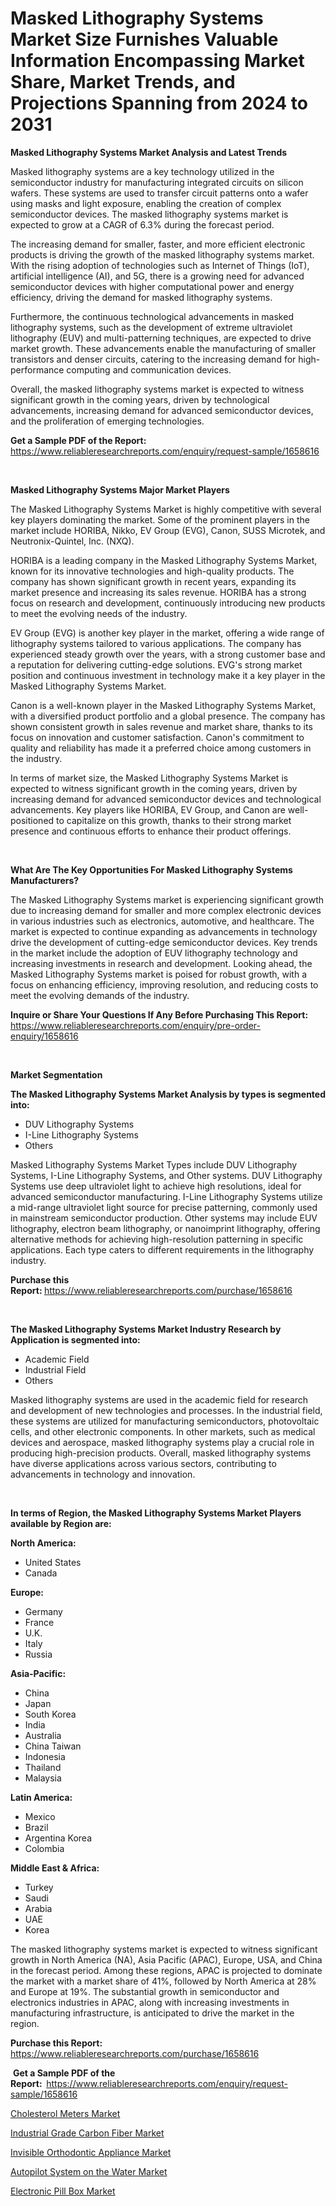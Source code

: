 <p><h1>Masked Lithography Systems Market Size Furnishes Valuable Information Encompassing Market Share, Market Trends, and Projections Spanning from 2024 to 2031</h1></p><p><strong>Masked Lithography Systems Market Analysis and Latest Trends</strong></p>
<p><p>Masked lithography systems are a key technology utilized in the semiconductor industry for manufacturing integrated circuits on silicon wafers. These systems are used to transfer circuit patterns onto a wafer using masks and light exposure, enabling the creation of complex semiconductor devices. The masked lithography systems market is expected to grow at a CAGR of 6.3% during the forecast period.</p><p>The increasing demand for smaller, faster, and more efficient electronic products is driving the growth of the masked lithography systems market. With the rising adoption of technologies such as Internet of Things (IoT), artificial intelligence (AI), and 5G, there is a growing need for advanced semiconductor devices with higher computational power and energy efficiency, driving the demand for masked lithography systems.</p><p>Furthermore, the continuous technological advancements in masked lithography systems, such as the development of extreme ultraviolet lithography (EUV) and multi-patterning techniques, are expected to drive market growth. These advancements enable the manufacturing of smaller transistors and denser circuits, catering to the increasing demand for high-performance computing and communication devices.</p><p>Overall, the masked lithography systems market is expected to witness significant growth in the coming years, driven by technological advancements, increasing demand for advanced semiconductor devices, and the proliferation of emerging technologies.</p></p>
<p><strong>Get a Sample PDF of the Report:&nbsp;</strong> <a href="https://www.reliableresearchreports.com/enquiry/request-sample/1658616">https://www.reliableresearchreports.com/enquiry/request-sample/1658616</a></p>
<p>&nbsp;</p>
<p><strong>Masked Lithography Systems Major Market Players</strong></p>
<p><p>The Masked Lithography Systems Market is highly competitive with several key players dominating the market. Some of the prominent players in the market include HORIBA, Nikko, EV Group (EVG), Canon, SUSS Microtek, and Neutronix-Quintel, Inc. (NXQ).</p><p>HORIBA is a leading company in the Masked Lithography Systems Market, known for its innovative technologies and high-quality products. The company has shown significant growth in recent years, expanding its market presence and increasing its sales revenue. HORIBA has a strong focus on research and development, continuously introducing new products to meet the evolving needs of the industry.</p><p>EV Group (EVG) is another key player in the market, offering a wide range of lithography systems tailored to various applications. The company has experienced steady growth over the years, with a strong customer base and a reputation for delivering cutting-edge solutions. EVG's strong market position and continuous investment in technology make it a key player in the Masked Lithography Systems Market.</p><p>Canon is a well-known player in the Masked Lithography Systems Market, with a diversified product portfolio and a global presence. The company has shown consistent growth in sales revenue and market share, thanks to its focus on innovation and customer satisfaction. Canon's commitment to quality and reliability has made it a preferred choice among customers in the industry.</p><p>In terms of market size, the Masked Lithography Systems Market is expected to witness significant growth in the coming years, driven by increasing demand for advanced semiconductor devices and technological advancements. Key players like HORIBA, EV Group, and Canon are well-positioned to capitalize on this growth, thanks to their strong market presence and continuous efforts to enhance their product offerings.</p></p>
<p>&nbsp;</p>
<p><strong>What Are The Key Opportunities For Masked Lithography Systems Manufacturers?</strong></p>
<p><p>The Masked Lithography Systems market is experiencing significant growth due to increasing demand for smaller and more complex electronic devices in various industries such as electronics, automotive, and healthcare. The market is expected to continue expanding as advancements in technology drive the development of cutting-edge semiconductor devices. Key trends in the market include the adoption of EUV lithography technology and increasing investments in research and development. Looking ahead, the Masked Lithography Systems market is poised for robust growth, with a focus on enhancing efficiency, improving resolution, and reducing costs to meet the evolving demands of the industry.</p></p>
<p><strong>Inquire or Share Your Questions If Any Before Purchasing This Report:</strong> <a href="https://www.reliableresearchreports.com/enquiry/pre-order-enquiry/1658616">https://www.reliableresearchreports.com/enquiry/pre-order-enquiry/1658616</a></p>
<p>&nbsp;</p>
<p><strong>Market Segmentation</strong></p>
<p><strong>The Masked Lithography Systems Market Analysis by types is segmented into:</strong></p>
<p><ul><li>DUV Lithography Systems</li><li>I-Line Lithography Systems</li><li>Others</li></ul></p>
<p><p>Masked Lithography Systems Market Types include DUV Lithography Systems, I-Line Lithography Systems, and Other systems. DUV Lithography Systems use deep ultraviolet light to achieve high resolutions, ideal for advanced semiconductor manufacturing. I-Line Lithography Systems utilize a mid-range ultraviolet light source for precise patterning, commonly used in mainstream semiconductor production. Other systems may include EUV lithography, electron beam lithography, or nanoimprint lithography, offering alternative methods for achieving high-resolution patterning in specific applications. Each type caters to different requirements in the lithography industry.</p></p>
<p><strong>Purchase this Report:&nbsp;</strong><a href="https://www.reliableresearchreports.com/purchase/1658616">https://www.reliableresearchreports.com/purchase/1658616</a></p>
<p>&nbsp;</p>
<p><strong>The Masked Lithography Systems Market Industry Research by Application is segmented into:</strong></p>
<p><ul><li>Academic Field</li><li>Industrial Field</li><li>Others</li></ul></p>
<p><p>Masked lithography systems are used in the academic field for research and development of new technologies and processes. In the industrial field, these systems are utilized for manufacturing semiconductors, photovoltaic cells, and other electronic components. In other markets, such as medical devices and aerospace, masked lithography systems play a crucial role in producing high-precision products. Overall, masked lithography systems have diverse applications across various sectors, contributing to advancements in technology and innovation.</p></p>
<p>&nbsp;</p>
<p><strong>In terms of Region, the Masked Lithography Systems Market Players available by Region are:</strong></p>
<p>
    <p> <strong> North America: </strong>
        <ul>
            <li>United States</li>
            <li>Canada</li>
        </ul>
        </p> 
    <p> <strong> Europe: </strong>
        <ul>
            <li>Germany</li>
            <li>France</li>
            <li>U.K.</li>
            <li>Italy</li>
            <li>Russia</li>
        </ul>
        </p> 
    <p> <strong> Asia-Pacific: </strong>
        <ul>
            <li>China</li>
            <li>Japan</li>
            <li>South Korea</li>
            <li>India</li>
            <li>Australia</li>
            <li>China Taiwan</li>
            <li>Indonesia</li>
            <li>Thailand</li>
            <li>Malaysia</li>
        </ul>
        </p> 
    <p> <strong> Latin America: </strong>
        <ul>
            <li>Mexico</li>
            <li>Brazil</li>
            <li>Argentina Korea</li>
            <li>Colombia</li>
        </ul>
        </p> 
    <p> <strong> Middle East & Africa: </strong>
        <ul>
            <li>Turkey</li>
            <li>Saudi</li>
            <li>Arabia</li>
            <li>UAE</li>
            <li>Korea</li>
        </ul>
    </p>
    </p>
<p><p>The masked lithography systems market is expected to witness significant growth in North America (NA), Asia Pacific (APAC), Europe, USA, and China in the forecast period. Among these regions, APAC is projected to dominate the market with a market share of 41%, followed by North America at 28% and Europe at 19%. The substantial growth in semiconductor and electronics industries in APAC, along with increasing investments in manufacturing infrastructure, is anticipated to drive the market in the region.</p></p>
<p><strong>Purchase this Report: </strong><a href="https://www.reliableresearchreports.com/purchase/1658616">https://www.reliableresearchreports.com/purchase/1658616</a></p>
<p>&nbsp;<strong>Get a Sample PDF of the Report:&nbsp;&nbsp;</strong><a href="https://www.reliableresearchreports.com/enquiry/request-sample/1658616">https://www.reliableresearchreports.com/enquiry/request-sample/1658616</a></p>
<p><strong></strong></p>
<p><p><a href="https://medium.com/@akshatreportprime/cholesterol-meters-market-size-and-market-trends-complete-industry-overview-2024-to-2031-1805e175259d">Cholesterol Meters Market</a></p><p><a href="https://github.com/Alonsoolds3wq1d81czn8rbol/Market-Research-Report-List-1/blob/main/industrial-grade-carbon-fiber-market.md">Industrial Grade Carbon Fiber Market</a></p><p><a href="https://medium.com/@jettreichel44/invisible-orthodontic-appliance-market-size-market-outlook-and-market-forecast-2024-to-2031-1cb45b729902">Invisible Orthodontic Appliance Market</a></p><p><a href="https://github.com/yemakinde/Market-Research-Report-List-1/blob/main/autopilot-system-on-the-water-market.md">Autopilot System on the Water Market</a></p><p><a href="https://medium.com/@akshatreportprime/electronic-pill-box-market-furnishes-information-on-market-share-market-trends-and-market-growth-3aff68ceca17">Electronic Pill Box Market</a></p></p>
